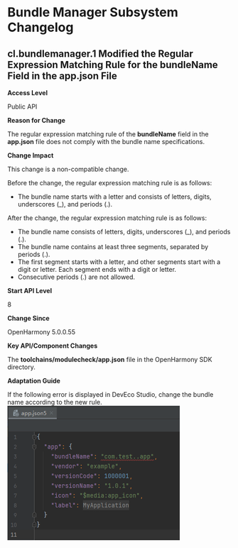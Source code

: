 # Bundle Manager Subsystem Changelog

## cl.bundlemanager.1 Modified the Regular Expression Matching Rule for the bundleName Field in the app.json File

**Access Level**

Public API

**Reason for Change**

The regular expression matching rule of the **bundleName** field in the **app.json** file does not comply with the bundle name specifications.

**Change Impact**

This change is a non-compatible change.

Before the change, the regular expression matching rule is as follows:
- The bundle name starts with a letter and consists of letters, digits, underscores (_), and periods (.).

After the change, the regular expression matching rule is as follows:
- The bundle name consists of letters, digits, underscores (_), and periods (.).
- The bundle name contains at least three segments, separated by periods (.). 
- The first segment starts with a letter, and other segments start with a digit or letter. Each segment ends with a digit or letter.
- Consecutive periods (.) are not allowed.

**Start API Level**

8

**Change Since**

OpenHarmony 5.0.0.55

**Key API/Component Changes**

The **toolchains/modulecheck/app.json** file in the OpenHarmony SDK directory.

**Adaptation Guide**

If the following error is displayed in DevEco Studio, change the bundle name according to the new rule.<br>![](figures/err_example.png) 
